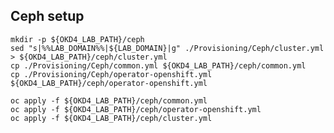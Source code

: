 ## Ceph setup

    mkdir -p ${OKD4_LAB_PATH}/ceph
    sed "s|%%LAB_DOMAIN%%|${LAB_DOMAIN}|g" ./Provisioning/Ceph/cluster.yml > ${OKD4_LAB_PATH}/ceph/cluster.yml
    cp ./Provisioning/Ceph/common.yml ${OKD4_LAB_PATH}/ceph/common.yml 
    cp ./Provisioning/Ceph/operator-openshift.yml ${OKD4_LAB_PATH}/ceph/operator-openshift.yml

    oc apply -f ${OKD4_LAB_PATH}/ceph/common.yml
    oc apply -f ${OKD4_LAB_PATH}/ceph/operator-openshift.yml
    oc apply -f ${OKD4_LAB_PATH}/ceph/cluster.yml
